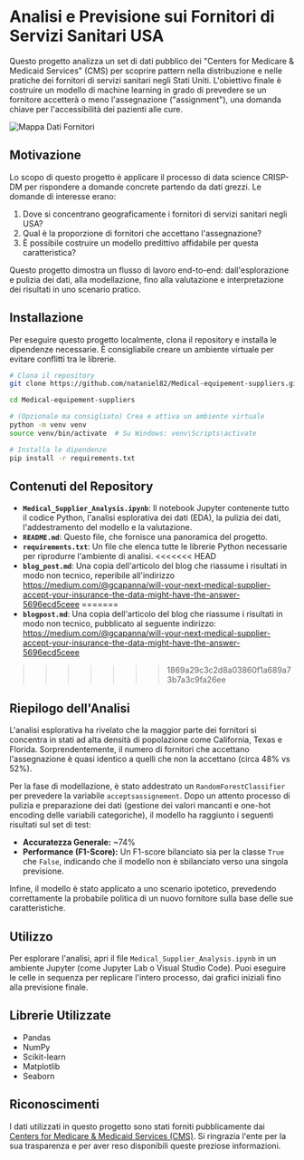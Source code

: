 # Analisi e Previsione sui Fornitori di Servizi Sanitari USA

Questo progetto analizza un set di dati pubblico dei "Centers for Medicare & Medicaid Services" (CMS) per scoprire pattern nella distribuzione e nelle pratiche dei fornitori di servizi sanitari negli Stati Uniti. L'obiettivo finale è costruire un modello di machine learning in grado di prevedere se un fornitore accetterà o meno l'assegnazione ("assignment"), una domanda chiave per l'accessibilità dei pazienti alle cure.

![Mappa Dati Fornitori](https://storage.googleapis.com/dall-e-images/pYsufAN1RpaEGv7008npcjh8KHm1%2F342044bb-897f-4bfa-8f61-4494336df893.png)

## Motivazione

Lo scopo di questo progetto è applicare il processo di data science CRISP-DM per rispondere a domande concrete partendo da dati grezzi. Le domande di interesse erano:
1.  Dove si concentrano geograficamente i fornitori di servizi sanitari negli USA?
2.  Qual è la proporzione di fornitori che accettano l'assegnazione?
3.  È possibile costruire un modello predittivo affidabile per questa caratteristica?

Questo progetto dimostra un flusso di lavoro end-to-end: dall'esplorazione e pulizia dei dati, alla modellazione, fino alla valutazione e interpretazione dei risultati in uno scenario pratico.

## Installazione

Per eseguire questo progetto localmente, clona il repository e installa le dipendenze necessarie. È consigliabile creare un ambiente virtuale per evitare conflitti tra le librerie.

```bash
# Clona il repository
git clone https://github.com/nataniel82/Medical-equipement-suppliers.git

cd Medical-equipement-suppliers

# (Opzionale ma consigliato) Crea e attiva un ambiente virtuale
python -m venv venv
source venv/bin/activate  # Su Windows: venv\Scripts\activate

# Installa le dipendenze
pip install -r requirements.txt
```

## Contenuti del Repository

*   **`Medical_Supplier_Analysis.ipynb`**: Il notebook Jupyter contenente tutto il codice Python, l'analisi esplorativa dei dati (EDA), la pulizia dei dati, l'addestramento del modello e la valutazione.
*   **`README.md`**: Questo file, che fornisce una panoramica del progetto.
*   **`requirements.txt`**: Un file che elenca tutte le librerie Python necessarie per riprodurre l'ambiente di analisi.
<<<<<<< HEAD
*   **`blog_post.md`**: Una copia dell'articolo del blog che riassume i risultati in modo non tecnico, reperibile all'indirizzo https://medium.com/@gcapanna/will-your-next-medical-supplier-accept-your-insurance-the-data-might-have-the-answer-5696ecd5ceee
=======
*   **`blogpost.md`**: Una copia dell'articolo del blog che riassume i risultati in modo non tecnico, pubblicato al seguente indirizzo: https://medium.com/@gcapanna/will-your-next-medical-supplier-accept-your-insurance-the-data-might-have-the-answer-5696ecd5ceee
>>>>>>> 1869a29c3c2d8a03860f1a689a73b7a3c9fa26ee

## Riepilogo dell'Analisi

L'analisi esplorativa ha rivelato che la maggior parte dei fornitori si concentra in stati ad alta densità di popolazione come California, Texas e Florida. Sorprendentemente, il numero di fornitori che accettano l'assegnazione è quasi identico a quelli che non la accettano (circa 48% vs 52%).

Per la fase di modellazione, è stato addestrato un `RandomForestClassifier` per prevedere la variabile `acceptsassignement`. Dopo un attento processo di pulizia e preparazione dei dati (gestione dei valori mancanti e one-hot encoding delle variabili categoriche), il modello ha raggiunto i seguenti risultati sul set di test:

*   **Accuratezza Generale:** ~74%
*   **Performance (F1-Score):** Un F1-score bilanciato sia per la classe `True` che `False`, indicando che il modello non è sbilanciato verso una singola previsione.

Infine, il modello è stato applicato a uno scenario ipotetico, prevedendo correttamente la probabile politica di un nuovo fornitore sulla base delle sue caratteristiche.

## Utilizzo

Per esplorare l'analisi, apri il file `Medical_Supplier_Analysis.ipynb` in un ambiente Jupyter (come Jupyter Lab o Visual Studio Code). Puoi eseguire le celle in sequenza per replicare l'intero processo, dai grafici iniziali fino alla previsione finale.

## Librerie Utilizzate

*   Pandas
*   NumPy
*   Scikit-learn
*   Matplotlib
*   Seaborn

## Riconoscimenti

I dati utilizzati in questo progetto sono stati forniti pubblicamente dai [Centers for Medicare & Medicaid Services (CMS)](https://data.cms.gov/provider-data/). Si ringrazia l'ente per la sua trasparenza e per aver reso disponibili queste preziose informazioni.
